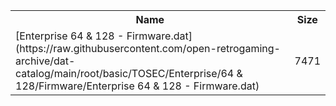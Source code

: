 <table>
<tr><th>Name</th><th>Size</th></tr>
<tr><td>[Enterprise 64 & 128 - Firmware.dat](https://raw.githubusercontent.com/open-retrogaming-archive/dat-catalog/main/root/basic/TOSEC/Enterprise/64 & 128/Firmware/Enterprise 64 & 128 - Firmware.dat)</td><td>7471</td></tr>
</table>
